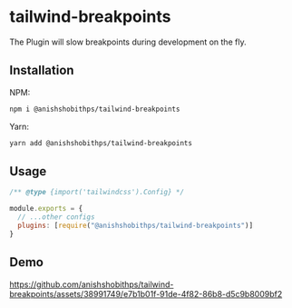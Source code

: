 # tailwind-breakpoints

The Plugin will slow breakpoints during development on the fly.

## Installation

NPM:
```sh
npm i @anishshobithps/tailwind-breakpoints
```

Yarn:
```sh
yarn add @anishshobithps/tailwind-breakpoints
```

## Usage
```js
/** @type {import('tailwindcss').Config} */

module.exports = {
  // ...other configs
  plugins: [require("@anishshobithps/tailwind-breakpoints")]
}
```

## Demo

https://github.com/anishshobithps/tailwind-breakpoints/assets/38991749/e7b1b01f-91de-4f82-86b8-d5c9b8009bf2

